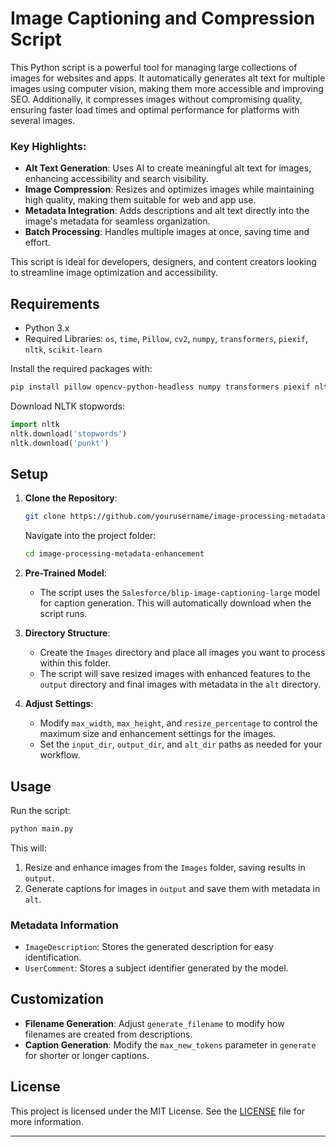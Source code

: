
# Image Captioning and Compression Script

This Python script is a powerful tool for managing large collections of images for websites and apps. It automatically generates alt text for multiple images using computer vision, making them more accessible and improving SEO. Additionally, it compresses images without compromising quality, ensuring faster load times and optimal performance for platforms with several images.

### Key Highlights:
- **Alt Text Generation**: Uses AI to create meaningful alt text for images, enhancing accessibility and search visibility.
- **Image Compression**: Resizes and optimizes images while maintaining high quality, making them suitable for web and app use.
- **Metadata Integration**: Adds descriptions and alt text directly into the image's metadata for seamless organization.
- **Batch Processing**: Handles multiple images at once, saving time and effort.

This script is ideal for developers, designers, and content creators looking to streamline image optimization and accessibility.

## Requirements

- Python 3.x
- Required Libraries: `os`, `time`, `Pillow`, `cv2`, `numpy`, `transformers`, `piexif`, `nltk`, `scikit-learn`

Install the required packages with:
```bash
pip install pillow opencv-python-headless numpy transformers piexif nltk scikit-learn
```

Download NLTK stopwords:
```python
import nltk
nltk.download('stopwords')
nltk.download('punkt')
```

## Setup

1. **Clone the Repository**:
   ```bash
   git clone https://github.com/yourusername/image-processing-metadata-enhancement.git
   ```
   Navigate into the project folder:
   ```bash
   cd image-processing-metadata-enhancement
   ```

2. **Pre-Trained Model**:
   - The script uses the `Salesforce/blip-image-captioning-large` model for caption generation. This will automatically download when the script runs.

3. **Directory Structure**:
   - Create the `Images` directory and place all images you want to process within this folder.
   - The script will save resized images with enhanced features to the `output` directory and final images with metadata in the `alt` directory.

4. **Adjust Settings**:
   - Modify `max_width`, `max_height`, and `resize_percentage` to control the maximum size and enhancement settings for the images.
   - Set the `input_dir`, `output_dir`, and `alt_dir` paths as needed for your workflow.

## Usage

Run the script:
```bash
python main.py
```

This will:
1. Resize and enhance images from the `Images` folder, saving results in `output`.
2. Generate captions for images in `output` and save them with metadata in `alt`.

### Metadata Information

- `ImageDescription`: Stores the generated description for easy identification.
- `UserComment`: Stores a subject identifier generated by the model.

## Customization

- **Filename Generation**: Adjust `generate_filename` to modify how filenames are created from descriptions.
- **Caption Generation**: Modify the `max_new_tokens` parameter in `generate` for shorter or longer captions.

## License

This project is licensed under the MIT License. See the [LICENSE](LICENSE) file for more information.

---


